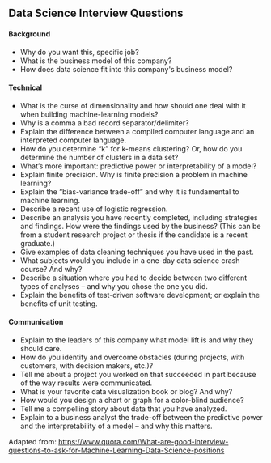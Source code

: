 ## Data Science Interview Questions

#### Background
* Why do you want this, specific job?
* What is the business model of this company?
* How does data science fit into this company's business model?

#### Technical
* What is the curse of dimensionality and how should one deal with it when building machine-learning models?
* Why is a comma a bad record separator/delimiter?
* Explain the difference between a compiled computer language and an interpreted computer language.
* How do you determine “k” for k-means clustering? Or, how do you determine the number of clusters in a data set?
* What’s more important: predictive power or interpretability of a model?
* Explain finite precision. Why is finite precision a problem in machine learning?
* Explain the “bias-variance trade-off” and why it is fundamental to machine learning.
* Describe a recent use of logistic regression.
* Describe an analysis you have recently completed, including strategies and findings. How were the findings used by the business? (This can be from a student research project or thesis if the candidate is a recent graduate.)
* Give examples of data cleaning techniques you have used in the past.
* What subjects would you include in a one-day data science crash course? And why?
* Describe a situation where you had to decide between two different types of analyses – and why you chose the one you did.
* Explain the benefits of test-driven software development; or explain the benefits of unit testing.

#### Communication
* Explain to the leaders of this company what model lift is and why they should care.
* How do you identify and overcome obstacles (during projects, with customers, with decision makers, etc.)?
* Tell me about a project you worked on that succeeded in part because of the way results were communicated.
* What is your favorite data visualization book or blog? And why?
* How would you design a chart or graph for a color-blind audience?
* Tell me a compelling story about data that you have analyzed.
* Explain to a business analyst the trade-off between the predictive power and the interpretability of a model – and why this matters.

Adapted from: https://www.quora.com/What-are-good-interview-questions-to-ask-for-Machine-Learning-Data-Science-positions
